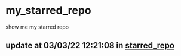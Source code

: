# my_starred_repo
show me my starred repo

update at 03/03/22 12:21:08 in [starred_repo](./index.html)
---

